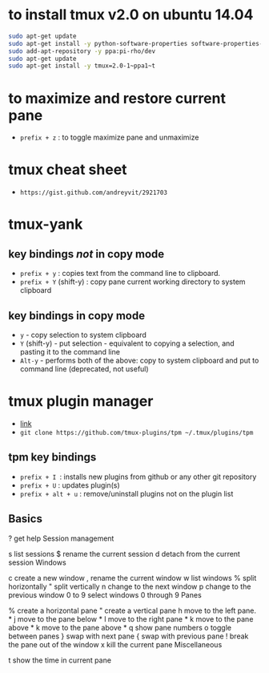 # to install tmux v2.0 on ubuntu 14.04
```bash
sudo apt-get update
sudo apt-get install -y python-software-properties software-properties-common
sudo add-apt-repository -y ppa:pi-rho/dev
sudo apt-get update
sudo apt-get install -y tmux=2.0-1~ppa1~t
```

# to maximize and restore current pane
- `prefix + z` : to toggle maximize pane and unmaximize 

# tmux cheat sheet
- `https://gist.github.com/andreyvit/2921703`
# tmux-yank
## key bindings _not_ in copy mode
- `prefix + y` :  copies text from the command line to clipboard.
- `prefix + Y` (shift-y) : copy pane current working directory to system clipboard 
## key bindings in copy mode
- `y` - copy selection to system clipboard
- `Y` (shift-y) - put selection - equivalent to copying a selection, and pasting it to the command line
- `Alt-y` - performs both of the above: copy to system clipboard and put to command line (deprecated, not useful)
# tmux plugin manager
- [link]( https://github.com/tmux-plugins/tpm)
- `git clone https://github.com/tmux-plugins/tpm ~/.tmux/plugins/tpm`
## tpm key bindings
- `prefix + I `: installs new plugins from github or any other git repository
- `prefix + U` : updates plugin(s)
- `prefix + alt + u` : remove/uninstall plugins not on the plugin list

## Basics

? get help
Session management

s list sessions
$ rename the current session
d detach from the current session
Windows

c create a new window
, rename the current window
w list windows
% split horizontally
" split vertically
n change to the next window
p change to the previous window
0 to 9 select windows 0 through 9
Panes

% create a horizontal pane
" create a vertical pane
h move to the left pane. *
j move to the pane below *
l move to the right pane *
k move to the pane above *
k move to the pane above *
q show pane numbers
o toggle between panes
} swap with next pane
{ swap with previous pane
! break the pane out of the window
x kill the current pane
Miscellaneous

t show the time in current pane

